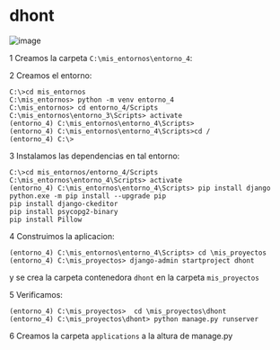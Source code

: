 # dhont

![image](https://github.com/user-attachments/assets/97367d9c-902a-40c6-8163-b7e1711a407a)

1 Creamos la carpeta `C:\mis_entornos\entorno_4`:

2 Creamos el entorno:

```
C:\>cd mis_entornos
C:\mis_entornos> python -m venv entorno_4
C:\mis_entornos> cd entorno_4/Scripts
C:\mis_entornos\entorno_3\Scripts> activate
(entorno_4) C:\mis_entornos\entorno_4\Scripts>
(entorno_4) C:\mis_entornos\entorno_4\Scripts>cd /
(entorno_4) C:\>
```

3 Instalamos las dependencias en tal entorno:

```
C:\>cd mis_entornos/entorno_4/Scripts
C:\mis_entornos\entorno_4\Scripts> activate
(entorno_4) C:\mis_entornos\entorno_4\Scripts> pip install django
python.exe -m pip install --upgrade pip
pip install django-ckeditor
pip install psycopg2-binary
pip install Pillow
```

4 Construimos la aplicacion:

```
(entorno_4) C:\mis_entornos\entorno_4\Scripts> cd \mis_proyectos
(entorno_4) C:\mis_proyectos> django-admin startproject dhont
```

y se crea la carpeta contenedora `dhont` en la carpeta `mis_proyectos`

5 Verificamos:

```
(entorno_4) C:\mis_proyectos>  cd \mis_proyectos\dhont
(entorno_4) C:\mis_proyectos\dhont> python manage.py runserver
```

6 Creamos la carpeta `applications` a la altura de manage.py





































